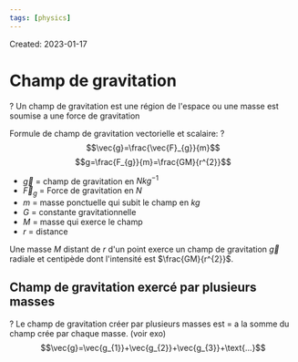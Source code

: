 ```yaml
---
tags: [physics] 
---
```

Created: 2023-01-17

# Champ de gravitation
?
Un champ de gravitation est une région de l'espace ou une masse est soumise a une force de gravitation
<!--SR:!2023-01-26,6,230-->

Formule de champ de gravitation vectorielle et scalaire:
?
$$\vec{g}=\frac{\vec{F}_{g}}{m}$$
$$g=\frac{F_{g}}{m}=\frac{GM}{r^{2}}$$
- $\vec{g}$ = champ de gravitation en $Nkg^{-1}$
- $\vec{F}_{g}$ = Force de gravitation en $N$
- $m$ = masse ponctuelle qui subit le champ en $kg$
- $G$ = constante gravitationnelle
- $M$ = masse qui exerce le champ
- $r$ = distance
<!--SR:!2023-01-28,8,250-->

Une masse $M$ distant de $r$ d'un point exerce un champ de gravitation $\vec{g}$ radiale et centipède dont l'intensité est $\frac{GM}{r^{2}}$. 

## Champ de gravitation exercé par plusieurs masses
?
Le champ de gravitation créer par plusieurs masses est = a la somme du champ crée par chaque masse. (voir exo)
$$\vec{g}=\vec{g_{1}}+\vec{g_{2}}+\vec{g_{3}}+\text{...}$$

